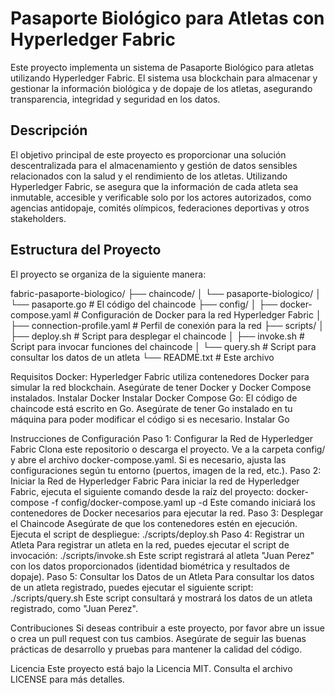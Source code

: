 # Pasaporte Biológico para Atletas con Hyperledger Fabric
Este proyecto implementa un sistema de Pasaporte Biológico para atletas utilizando Hyperledger Fabric. El sistema usa blockchain para almacenar y gestionar la información biológica y de dopaje de los atletas, asegurando transparencia, integridad y seguridad en los datos.

## Descripción
El objetivo principal de este proyecto es proporcionar una solución descentralizada para el almacenamiento y gestión de datos sensibles relacionados con la salud y el rendimiento de los atletas. Utilizando Hyperledger Fabric, se asegura que la información de cada atleta sea inmutable, accesible y verificable solo por los actores autorizados, como agencias antidopaje, comités olímpicos, federaciones deportivas y otros stakeholders.

## Estructura del Proyecto
El proyecto se organiza de la siguiente manera:

fabric-pasaporte-biologico/
├── chaincode/
│   └── pasaporte-biologico/
│       └── pasaporte.go           # El código del chaincode
├── config/
│   ├── docker-compose.yaml        # Configuración de Docker para la red Hyperledger Fabric
│   ├── connection-profile.yaml    # Perfil de conexión para la red
├── scripts/
│   ├── deploy.sh                  # Script para desplegar el chaincode
│   ├── invoke.sh                  # Script para invocar funciones del chaincode
│   └── query.sh                   # Script para consultar los datos de un atleta
└── README.txt                     # Este archivo

Requisitos
Docker: Hyperledger Fabric utiliza contenedores Docker para simular la red blockchain. Asegúrate de tener Docker y Docker Compose instalados.
	Instalar Docker
	Instalar Docker Compose
Go: El código de chaincode está escrito en Go. Asegúrate de tener Go instalado en tu máquina para poder modificar el código si es necesario.
	Instalar Go

Instrucciones de Configuración
Paso 1: Configurar la Red de Hyperledger Fabric
	Clona este repositorio o descarga el proyecto.
	Ve a la carpeta config/ y abre el archivo docker-compose.yaml.
	Si es necesario, ajusta las configuraciones según tu entorno (puertos, imagen de la red, etc.).
Paso 2: Iniciar la Red de Hyperledger Fabric
	Para iniciar la red de Hyperledger Fabric, ejecuta el siguiente comando desde la raíz del proyecto:
		docker-compose -f config/docker-compose.yaml up -d
		Este comando iniciará los contenedores de Docker necesarios para ejecutar la red.
Paso 3: Desplegar el Chaincode
	Asegúrate de que los contenedores estén en ejecución.
	Ejecuta el script de despliegue:
		./scripts/deploy.sh
Paso 4: Registrar un Atleta
	Para registrar un atleta en la red, puedes ejecutar el script de invocación:
		./scripts/invoke.sh
	Este script registrará al atleta "Juan Perez" con los datos proporcionados (identidad biométrica y resultados de dopaje).
Paso 5: Consultar los Datos de un Atleta
	Para consultar los datos de un atleta registrado, puedes ejecutar el siguiente script:
		./scripts/query.sh
	Este script consultará y mostrará los datos de un atleta registrado, como "Juan Perez".

Contribuciones
Si deseas contribuir a este proyecto, por favor abre un issue o crea un pull request con tus cambios. Asegúrate de seguir las buenas prácticas de desarrollo y pruebas para mantener la calidad del código.

Licencia
Este proyecto está bajo la Licencia MIT. Consulta el archivo LICENSE para más detalles.

